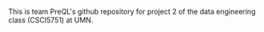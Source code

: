 This is team PreQL's github repository for project 2 of the data engineering class (CSCI5751) at UMN.
